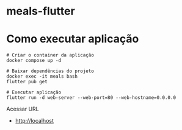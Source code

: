 # meals-flutter

# Como executar aplicação

```shell
# Criar o container da aplicação
docker compose up -d

# Baixar dependências do projeto
docker exec -it meals bash
flutter pub get

# Executar aplicação
flutter run -d web-server --web-port=80 --web-hostname=0.0.0.0
```

Acessar URL
- [http://localhost](http://localhost)